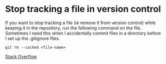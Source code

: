 # Stop tracking a file in version control

If you want to stop tracking a file (ie remove it from version control) while keeping it in the repository, run the following command on the file. Sometimes I need this when I accidentally commit files in a directory before I set up the .gitignore files.

`git rm --cached <file-name>`

[Stack Overflow](https://stackoverflow.com/questions/936249/how-to-stop-tracking-and-ignore-changes-to-a-file-in-git)